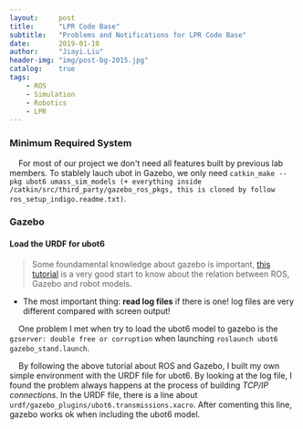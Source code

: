 ```yaml
---
layout:     post
title:      "LPR Code Base"
subtitle:   "Problems and Notifications for LPR Code Base"
date:       2019-01-10
author:     "Jiayi.Liu"
header-img: "img/post-bg-2015.jpg"
catalog: 	true
tags:
    - ROS
    - Simulation
    - Robotics
    - LPR
---
```


### Minimum Required System

&nbsp;&nbsp;&nbsp;&nbsp;For most of our project we don't need all features built by previous lab members. To stablely lauch ubot in Gazebo, we only need `catkin_make --pkg ubot6 umass_sim_models (+ everything inside /catkin/src/third_party/gazebo_ros_pkgs, this is cloned by follow ros_setup_indigo.readme.txt)`.

### Gazebo

#### Load the URDF for ubot6
> Some foundamental knowledge about gazebo is important, [this tutorial](https://www.generationrobots.com/blog/en/robotic-simulation-scenarios-with-gazebo-and-ros/) is a very good start to know about the relation between ROS, Gazebo and robot models.

* The most important thing: **read log files** if there is one! log files are very different compared with screen output!

&nbsp;&nbsp;&nbsp;&nbsp;One problem I met when try to load the ubot6 model to gazebo is the `gzserver: double free or corruption` when launching `roslaunch ubot6 gazebo_stand.launch`.

&nbsp;&nbsp;&nbsp;&nbsp;By following the above tutorial about ROS and Gazebo, I built my own simple environment with the URDF file for ubot6. By looking at the log file, I found the problem always happens at the process of building *TCP/IP connections*. In the URDF file, there is a line about `urdf/gazebo_plugins/ubot6.transmissions.xacro`. After comenting this line, gazebo works ok when including the ubot6 model.
